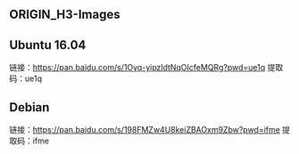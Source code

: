 ## ORIGIN_H3-Images

## Ubuntu 16.04

链接：https://pan.baidu.com/s/1Oyq-yipzldtNqOIcfeMQRg?pwd=ue1q 
提取码：ue1q 

## Debian

链接：https://pan.baidu.com/s/198FMZw4U8keiZBAOxm9Zbw?pwd=ifme 
提取码：ifme 